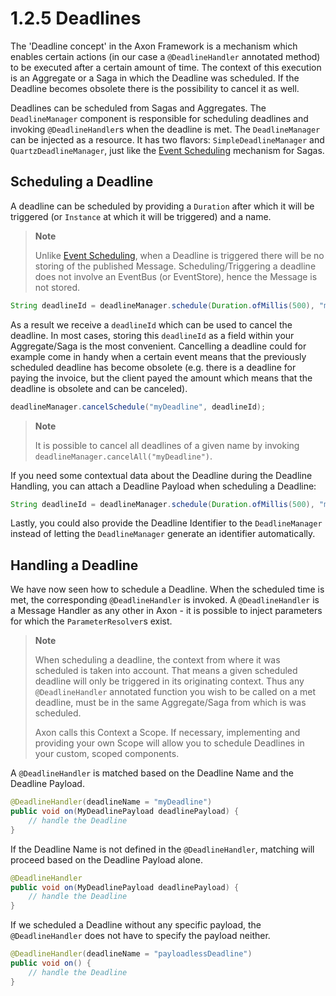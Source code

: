 # 1.2.5 Deadlines

The 'Deadline concept' in the Axon Framework is a mechanism which enables certain actions (in our case a `@DeadlineHandler` annotated method) to be executed after a certain amount of time. The context of this execution is an Aggregate or a Saga in which the Deadline was scheduled. If the Deadline becomes obsolete there is the possibility to cancel it as well.  

Deadlines can be scheduled from Sagas and Aggregates. The `DeadlineManager` component is responsible for scheduling deadlines and invoking `@DeadlineHandler`s when the deadline is met. The `DeadlineManager` can be injected as a resource. It has two flavors: `SimpleDeadlineManager` and `QuartzDeadlineManager`, just like the [Event Scheduling](sagas.md#keeping-track-of-deadlines) mechanism for Sagas. 

## Scheduling a Deadline

A deadline can be scheduled by providing a `Duration` after which it will be triggered (or `Instance` at which it will be triggered) and a name.

> **Note**
>  
> Unlike [Event Scheduling](sagas.md#keeping-track-of-deadlines), when a Deadline is triggered there will be no storing of the published Message. Scheduling/Triggering a deadline does not involve an EventBus (or EventStore), hence the Message is not stored.

```java
String deadlineId = deadlineManager.schedule(Duration.ofMillis(500), "myDeadline");
```

As a result we receive a `deadlineId` which can be used to cancel the deadline. In most cases, storing this `deadlineId` as a field within your Aggregate/Saga is the most convenient. Cancelling a deadline could for example come in handy when a certain event means that the previously scheduled deadline has become obsolete (e.g. there is a deadline for paying the invoice, but the client payed the amount which means that the deadline is obsolete and can be canceled).

```java
deadlineManager.cancelSchedule("myDeadline", deadlineId);
```

> **Note**
>
> It is possible to cancel all deadlines of a given name by invoking `deadlineManager.cancelAll("myDeadline")`.

If you need some contextual data about the Deadline during the Deadline Handling, you can attach a Deadline Payload when scheduling a Deadline:

```java
String deadlineId = deadlineManager.schedule(Duration.ofMillis(500), "myDeadline", new MyDeadlinePayload(...));
```

Lastly, you could also provide the Deadline Identifier to the `DeadlineManager` instead of letting the `DeadlineManager` generate an identifier automatically.

## Handling a Deadline

We have now seen how to schedule a Deadline. When the scheduled time is met, the corresponding `@DeadlineHandler` is invoked. A `@DeadlineHandler` is a Message Handler as any other in Axon - it is possible to inject parameters for which the `ParameterResolver`s exist. 

> **Note** 
>
> When scheduling a deadline, the context from where it was scheduled is taken into account. 
> That means a given scheduled deadline will only be triggered in its originating context. 
> Thus any `@DeadlineHandler` annotated function you wish to be called on a met deadline, must be in the same Aggregate/Saga from which is was scheduled.
>
> Axon calls this Context a Scope. If necessary, implementing and providing your own Scope will allow you to schedule Deadlines in your custom, scoped components.

A `@DeadlineHandler` is matched based on the Deadline Name and the Deadline Payload. 

```java
@DeadlineHandler(deadlineName = "myDeadline")
public void on(MyDeadlinePayload deadlinePayload) {
    // handle the Deadline
}
```

If the Deadline Name is not defined in the `@DeadlineHandler`, matching will proceed based on the Deadline Payload alone. 

```java
@DeadlineHandler
public void on(MyDeadlinePayload deadlinePayload) {
    // handle the Deadline
}
```

If we scheduled a Deadline without any specific payload, the `@DeadlineHandler` does not have to specify the payload neither. 

```java
@DeadlineHandler(deadlineName = "payloadlessDeadline")
public void on() {
    // handle the Deadline
}
```